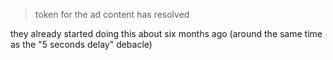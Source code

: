 > token for the ad content has resolved

they already started doing this about six months ago (around the same time as the "5 seconds delay" debacle)
